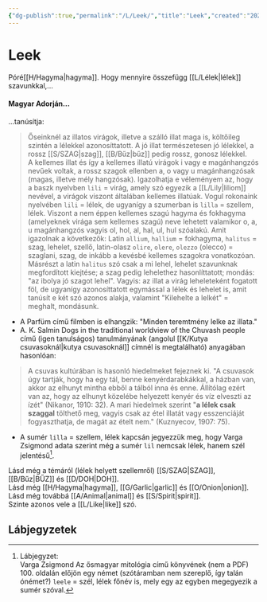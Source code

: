 ```yaml
---
{"dg-publish":true,"permalink":"/L/Leek/","title":"Leek","created":"2023-10-15T03:55","updated":"2024-10-25T22:33"}
---
```



# Leek

Póré[[H/Hagyma\|hagyma]]. Hogy mennyire összefügg [[L/Lélek\|lélek]] szavunkkal,...  

#### Magyar Adorján...  

...tanúsítja:  
> Őseinknél az illatos virágok, illetve a szálló illat maga is, költőileg szintén a lélekkel azonosíttatott. A jó illat természetesen jó lélekkel, a rossz [[S/SZAG\|szag]], [[B/Bűz\|bűz]] pedig rossz, gonosz lélekkel.  
> A kellemes illat és így a kellemes illatú virágok i vagy e magánhangzós nevűek voltak, a rossz szagok ellenben a, o vagy u magánhangzósak (magas, illetve mély hangzósak). Igazolhatja e véleményem az, hogy a baszk nyelvben `lili` = virág, amely szó egyezik a [[L/Lily\|liliom]] nevével, a virágok viszont általában kellemes illatúak. Vogul rokonaink nyelvében `lili` = lélek, de ugyanígy a szumerban is `lilla` = szellem, lélek. Viszont a nem éppen kellemes szagú hagyma és fokhagyma (amelyeknek virága sem kellemes szagú) neve lehetett valamikor o, a, u magánhangzós vagyis ol, hol, al, hal, ul, hul szóalakú. Amit igazolnak a következők: Latin `allium`, `hallium` = fokhagyma, `halitus` = szag, lehelet, szellő, latin-olasz `olire`, `olere`, `olezzo` (olecco) = szaglani, szag, de inkább a kevésbé kellemes szagokra vonatkozóan. Másrészt a latin `halitus` szó csak a mi lehel, lehelet szavunknak megfordított kiejtése; a szag pedig lehelethez hasonlíttatott; mondás: "az ibolya jó szagot lehel". Vagyis: az illat a virág leheleteként fogatott föl, de ugyanígy azonosíttatott egymással a lélek és lehelet is, amit tanúsít e két szó azonos alakja, valamint "Kilehelte a lelkét" = meghalt, mondásunk.  
- A Parfüm című filmben is elhangzik: "Minden teremtmény lelke az illata."  
- A. K. Salmin Dogs in the traditional worldview of the Chuvash people című (igen tanulságos) tanulmányának (angolul [[K/Kutya csuvasoknál\|kutya csuvasoknál]] címnél is megtalálható) anyagában hasonlóan:  
> A csuvas kultúrában is hasonló hiedelmeket fejeznek ki. "A csuvasok úgy tartják, hogy ha egy tál, benne kenyérdarabkákkal, a házban van, akkor az elhunyt mintha ebből a tálból inna és enne. Állítólag ezért van az, hogy az elhunyt közelébe helyezett kenyér és víz elveszti az ízét" (Nikanor, 1910: 32). A mari hiedelmek szerint "**a lélek csak szaggal** tölthető meg, vagyis csak az étel illatát vagy esszenciáját fogyaszthatja, de magát az ételt nem." (Kuznyecov, 1907: 75).  
- A sumér `lilla` = szellem, lélek kapcsán jegyezzük meg, hogy Varga Zsigmond adata szerint még a sumér `lil` nemcsak lélek, hanem szél jelentésű[^1].  

Lásd még a témáról (lélek helyett szellemről) [[S/SZAG\|SZAG]], [[B/Bűz\|BŰZ]] és [[D/DOH\|DOH]].  
Lásd még [[H/Hagyma\|hagyma]], [[G/Garlic\|garlic]] és [[O/Onion\|onion]]. Lásd még továbbá [[A/Animal\|animal]] és [[S/Spirit\|spirit]].  
Szinte azonos vele a [[L/Like\|like]] szó.  

## Lábjegyzetek

[^1]: Lábjegyzet:  
Varga Zsigmond Az ősmagyar mitológia című könyvének (nem a PDF) 100. oldalán előjön egy német (szótáramban nem szereplő, így talán ónémet?) `leele` = szél, lélek főnév is, mely egy az egyben megegyezik a sumér szóval.  